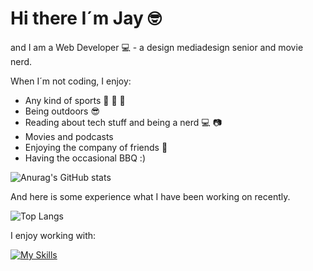 # Hi there I´m Jay 🤓

and I am a Web Developer 💻 - a design mediadesign senior and movie nerd.

When I´m not coding, I enjoy:

- Any kind of sports :runner: :muscle: :basketball:
- Being outdoors :sunglasses:
- Reading about tech stuff and being a nerd :computer: :camera: 
- Movies and podcasts
- Enjoying the company of friends :raised_hands:
- Having the occasional BBQ :)

![Anurag's GitHub stats](https://github-readme-stats.vercel.app/api?username=beetlejays&theme=react&show_icons=true)



And here is some experience what I have been working on recently.

![Top Langs](https://github-readme-stats.vercel.app/api/top-langs/?username=beetlejays&react&layout=compact)

I enjoy working with: 

[![My Skills](https://skillicons.dev/icons?i=js,html,css,react,sass,vscode,php,ts,angular)](https://github.com/beetlejays/beetlejays/)

